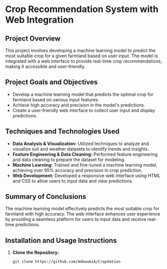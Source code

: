 # Crop Recommendation System with Web Integration

## Project Overview

This project involves developing a machine learning model to predict the most suitable crop for a given farmland based on user input. The model is integrated with a web interface to provide real-time crop recommendations, making it accessible and user-friendly.

## Project Goals and Objectives

- Develop a machine learning model that predicts the optimal crop for farmland based on various input features.
- Achieve high accuracy and precision in the model's predictions.
- Create a user-friendly web interface to collect user input and display predictions.

## Techniques and Technologies Used

- **Data Analysis & Visualization:** Utilized techniques to analyze and visualize soil and weather datasets to identify trends and insights.
- **Feature Engineering & Data Cleaning:** Performed feature engineering and data cleaning to prepare the dataset for modeling.
- **Machine Learning:** Trained and fine-tuned a machine learning model, achieving over 95% accuracy and precision in crop prediction.
- **Web Development:** Developed a responsive web interface using HTML and CSS to allow users to input data and view predictions.

## Summary of Conclusions

The machine learning model effectively predicts the most suitable crop for farmland with high accuracy. The web interface enhances user experience by providing a seamless platform for users to input data and receive real-time predictions.

## Installation and Usage Instructions

1. **Clone the Repository:**
   ```bash
   git clone https://github.com/AdewumiA/Cropdation
